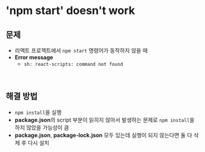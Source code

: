 # 'npm start' doesn't work

## **문제**
- 리액트 프로젝트에서 `npm start` 명령어가 동작하지 않을 때
- **Error message**
  - `sh: react-scripts: command not found`

<br>

## **해결 방법**
- `npm install`을 실행
- **package.json**의 script 부분이 읽히지 않아서 발생하는 문제로 `npm install`을 하지 않았을 가능성이 큼
- **package.json**, **package-lock.json** 모두 있는데 실행이 되지 않는다면 둘 다 삭제 후 다시 설치